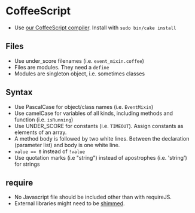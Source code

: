 # CoffeeScript
* Use [our CoffeeScript compiler](https://github.com/scalableminds/coffee-script). Install with `sudo bin/cake install`

## Files
* Use under_score filenames (i.e. `event_mixin.coffee`)
* Files are modules. They need a `define`
* Modules are singleton object, i.e. sometimes classes

## Syntax
* Use PascalCase for object/class names (i.e. `EventMixin`)
* Use camelCase for variables of all kinds, including methods and function (i.e. `isRunning`)
* Use UNDER_SCORE for constants (i.e. `TIMEOUT`). Assign constants as elements of an array.
* A method body is followed by two white lines. Between the declaration (parameter list) and body is one white line.
* `value == 0` instead of `!value`
* Use quotation marks (i.e "string") instead of apostrophes (i.e. 'string') for strings


## require
* No Javascript file should be included other than with requireJS.
* External libraries might need to be [shimmed](http://requirejs.org/docs/api.html#config-shim).




